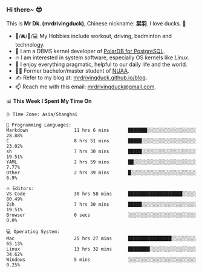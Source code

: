 ### Hi there~ 😎

This is **Mr Dk. (mrdrivingduck)**, Chinese nickname: **棠羽**. I love ducks. 🦆

- 💪/🚘/🏸/💻 My Hobbies include workout, driving, badminton and technology.
- 🍊 I am a DBMS kernel developer of [PolarDB for PostgreSQL](https://github.com/ApsaraDB/PolarDB-for-PostgreSQL).
- 🔥 I am interested in system software, especially OS kernels like *Linux*.
- 🔧 I enjoy everything pragmatic, helpful to our daily life and the world.
- 👨‍🎓 Former bachelor/master student of [NUAA](https://en.wikipedia.org/wiki/Nanjing_University_of_Aeronautics_and_Astronautics).
- ✍ Refer to my blog at: [mrdrivingduck.github.io/blog](https://www.mrdrivingduck.cn/blog/#/).
- 📫 Reach me with this email: [mrdrivingduck@gmail.com](mailto:mrdrivingduck@gmail.com).

<!--START_SECTION:waka-->
📊 **This Week I Spent My Time On** 

```text
⌚︎ Time Zone: Asia/Shanghai

💬 Programming Languages: 
Markdown                 11 hrs 6 mins       ███████░░░░░░░░░░░░░░░░░░   28.88% 
C                        8 hrs 51 mins       █████░░░░░░░░░░░░░░░░░░░░   23.02% 
sh                       7 hrs 30 mins       █████░░░░░░░░░░░░░░░░░░░░   19.51% 
YAML                     2 hrs 59 mins       ██░░░░░░░░░░░░░░░░░░░░░░░   7.77% 
Other                    2 hrs 39 mins       █░░░░░░░░░░░░░░░░░░░░░░░░   6.9%

🔥 Editors: 
VS Code                  30 hrs 58 mins      ████████████████████░░░░░   80.49% 
Zsh                      7 hrs 30 mins       █████░░░░░░░░░░░░░░░░░░░░   19.51% 
Browser                  0 secs              ░░░░░░░░░░░░░░░░░░░░░░░░░   0.0%

💻 Operating System: 
Mac                      25 hrs 27 mins      ████████████████░░░░░░░░░   65.13% 
Linux                    13 hrs 32 mins      ████████░░░░░░░░░░░░░░░░░   34.62% 
Windows                  5 mins              ░░░░░░░░░░░░░░░░░░░░░░░░░   0.25%

```


<!--END_SECTION:waka-->

<!-- ![Mr Dk.'s GitHub Stats](https://github-readme-stats.vercel.app/api?username=mrdrivingduck&count_private&show_icons=true&theme=buefy) -->

<!-- ![Most Used Languages](https://github-readme-stats.vercel.app/api/top-langs/?username=mrdrivingduck&exclude_repo=mips32-CPU,snort-tcp-socket&theme=buefy&layout=compact&langs_count=10) -->


<!--
**mrdrivingduck/mrdrivingduck** is a ✨ _special_ ✨ repository because its `README.md` (this file) appears on your GitHub profile.

Here are some ideas to get you started:

- 🔭 I’m currently working on ...
- 🌱 I’m currently learning ...
- 👯 I’m looking to collaborate on ...
- 🤔 I’m looking for help with ...
- 💬 Ask me about ...
- 📫 How to reach me: ...
- 😄 Pronouns: ...
- ⚡ Fun fact: ...
-->
